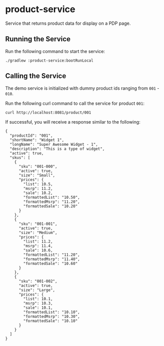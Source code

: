 # product-service
Service that returns product data for display on a PDP page.

## Running the Service
Run the following command to start the service:

    ./gradlew :product-service:bootRunLocal
    
## Calling the Service
The demo service is initialized with dummy product ids ranging from `001` - `010`.

Run the following curl command to call the service for product `001`:

    curl http://localhost:8081/product/001

If successful, you will receive a response similar to the following:
    
    {
      "productId": "001",
      "shortName": "Widget 1",
      "longName": "Super Awesome Widget - 1",
      "description": "This is a type of widget",
      "active": true,
      "skus": [
        {
          "sku": "001-000",
          "active": true,
          "size": "Small",
          "prices": {
            "list": 10.5,
            "msrp": 11.2,
            "sale": 10.2,
            "formattedList": "10.50",
            "formattedMsrp": "11.20",
            "formattedSale": "10.20"
          }
        },
        {
          "sku": "001-001",
          "active": true,
          "size": "Medium",
          "prices": {
            "list": 11.2,
            "msrp": 11.4,
            "sale": 10.6,
            "formattedList": "11.20",
            "formattedMsrp": "11.40",
            "formattedSale": "10.60"
          }
        },
        {
          "sku": "001-002",
          "active": true,
          "size": "Large",
          "prices": {
            "list": 10.1,
            "msrp": 10.3,
            "sale": 10.1,
            "formattedList": "10.10",
            "formattedMsrp": "10.30",
            "formattedSale": "10.10"
          }
        }
      ]
    }